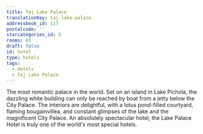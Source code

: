 ```yaml
---
title: Taj Lake Palace
translationKey: taj-lake-palace
addressbook_id: 117
postalcode: ''
starcategories_id: 5
rooms: 83
draft: false
id: hotel
type: hotels
tags:
  - Hotels
  - Taj Lake Palace
---
```

The most romantic palace in the world. Set on an island in Lake Pichola, the dazzling white building can only be reached by boat from a jetty below the City Palace. The interiors are delightful, with a lotus pond-filled courtyard, flaming bougainvillea, and constant glimpses of the lake and the magnificent City Palace. An absolutely spectacular hotel, the Lake Palace Hotel is truly one of the world's most special hotels.
